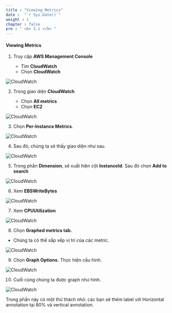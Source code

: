 ```yaml
---
title : "Viewing Metrics"
date :  "`r Sys.Date()`" 
weight : 1
chapter : false
pre : " <b> 3.1 </b> "
---
```


#### Viewing Metrics

1. Truy cập **AWS Management Console**

   - Tìm **CloudWatch**
   - Chọn **CloudWatch**

![CloudWatch](/images/2/2.1/0001.png?featherlight=false&width=90pc)

2. Trong giao diện **CloudWatch**

   - Chọn **All metrics**
   - Chọn **EC2**

![CloudWatch](/images/2/2.1/0002.png?featherlight=false&width=90pc)

3. Chọn **Per-Instance Metrics**. 

![CloudWatch](/images/2/2.1/0003.png?featherlight=false&width=90pc)

4. Sau đó, chúng ta sẽ thấy giao diện như sau.

![CloudWatch](/images/2/2.1/0004.png?featherlight=false&width=90pc)

5. Trong phần **Dimension**, sẽ xuất hiện cột **InstanceId**. Sau đó chọn **Add to search**

![CloudWatch](/images/2/2.1/0005.png?featherlight=false&width=90pc)

6. Xem **EBSWriteBytes**

![CloudWatch](/images/2/2.1/0007.png?featherlight=false&width=90pc)

7. Xem **CPUUtilization**

![CloudWatch](/images/2/2.1/0008.png?featherlight=false&width=90pc)

8. Chọn **Graphed metrics tab.**

- Chúng ta có thể sắp xếp vị trí của các metric.

![CloudWatch](/images/2/2.1/0009.png?featherlight=false&width=90pc)

9. Chọn **Graph Options.** Thực hiện cấu hình.

![CloudWatch](/images/2/2.1/00010.png?featherlight=false&width=90pc)

10. Cuối cùng chúng ta được graph như hình.

![CloudWatch](/images/2/2.1/00011.png?featherlight=false&width=90pc)

Trong phần này có một thử thách nhỏ: các bạn sẽ thêm label với Horizontal annotation tại 80% và vertical annotation.

